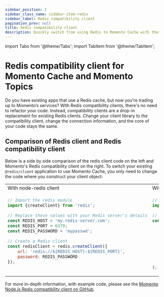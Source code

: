 ```yaml
---
sidebar_position: 1
sidebar_class_name: sidebar-item-redis
sidebar_label: Redis compatibility client
pagination_prev: null
title: Redis compatibility client
description: Quickly switch from using Redis to Momento Cache with these drop in replacement client libraries
---
```


import Tabs from '@theme/Tabs';
import TabItem from '@theme/TabItem';

# Redis compatibility client for Momento Cache and Momento Topics

Do you have existing apps that use a Redis cache, but now you're trading up to Momento’s services? With Redis
compatibility clients, there's no need to refactor your code. Instead, compatibility clients are a drop-in replacement
for existing Redis clients. Change your client library to the compatibility client, change the connection information,
and the core of your code stays the same.


## Comparison of Redis client and Redis compatibility client

Below is a side by side comparison of the redis client code on the left and Momento's Redis compatibility client on the
right. To switch your existing `@redis/client` application to use Momento Cache, you only need to change the code where
you construct your client object:
<Tabs>
<TabItem value="nodejs" label="Node.js" default>

<table>
<tr>
  <td width="50%">With node-redis client</td>
  <td width="50%">With Momento's Redis compatibility client</td>
</tr>
<tr>
  <td width="50%" valign="top">

```javascript
// Import the redis module
import {createClient} from 'redis';

// Replace these values with your Redis server's details
const REDIS_HOST = 'my.redis-server.com';
const REDIS_PORT = 6379;
const REDIS_PASSWORD = 'mypasswd';

// Create a Redis client
const redisClient = redis.createClient({
    url: 'redis://${REDIS_HOST}:${REDIS_PORT}',
    password: REDIS_PASSWORD
});

```

</td>
<td width="50%">

```javascript
// Import the Momento redis compatibility client.
import {createClient, momento} from '@gomomento-poc/node-redis-client';

// Initialize Momento's client.
const redisClient = createClient(
    new momento.CacheClient({
        configuration: momento.Configurations.Laptop.v1(),
        credentialProvider: momento.CredentialProvider.fromEnvironmentVariable({
            environmentVariableName: 'MOMENTO_AUTH_TOKEN',
        }),
        defaultTtlSeconds: 60,
    }),
    'cache_name'
);

```

  </td>
</tr>
</table>

For more in-depth information, with example code, please see
the [Momento Node.js Redis compatibility client on GitHub](https://github.com/momentohq/momento-node-redis-client#momento-nodejs-redis-client).
</TabItem>
</Tabs>
